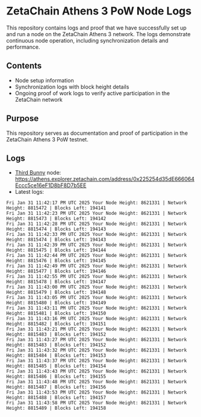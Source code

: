 # ZetaChain Athens 3 PoW Node Logs
This repository contains logs and proof that we have successfully set up and run a node on the ZetaChain Athens 3 network. The logs demonstrate continuous node operation, including synchronization details and performance.

## Contents
- Node setup information
- Synchronization logs with block height details
- Ongoing proof of work logs to verify active participation in the ZetaChain network

## Purpose
This repository serves as documentation and proof of participation in the ZetaChain Athens 3 PoW testnet.

## Logs

- [Third Bunny](https://thirdbunny.xyz/) node: https://athens.explorer.zetachain.com/address/0x225254d35dE666064Eccc5ce16eF1D8bF8D7b5EE
- Latest logs:
```
Fri Jan 31 11:42:17 PM UTC 2025 Your Node Height: 8621331 | Network Height: 8815472 | Blocks Left: 194141
Fri Jan 31 11:42:23 PM UTC 2025 Your Node Height: 8621331 | Network Height: 8815473 | Blocks Left: 194142
Fri Jan 31 11:42:28 PM UTC 2025 Your Node Height: 8621331 | Network Height: 8815474 | Blocks Left: 194143
Fri Jan 31 11:42:33 PM UTC 2025 Your Node Height: 8621331 | Network Height: 8815474 | Blocks Left: 194143
Fri Jan 31 11:42:39 PM UTC 2025 Your Node Height: 8621331 | Network Height: 8815475 | Blocks Left: 194144
Fri Jan 31 11:42:44 PM UTC 2025 Your Node Height: 8621331 | Network Height: 8815476 | Blocks Left: 194145
Fri Jan 31 11:42:49 PM UTC 2025 Your Node Height: 8621331 | Network Height: 8815477 | Blocks Left: 194146
Fri Jan 31 11:42:55 PM UTC 2025 Your Node Height: 8621331 | Network Height: 8815478 | Blocks Left: 194147
Fri Jan 31 11:43:00 PM UTC 2025 Your Node Height: 8621331 | Network Height: 8815479 | Blocks Left: 194148
Fri Jan 31 11:43:05 PM UTC 2025 Your Node Height: 8621331 | Network Height: 8815480 | Blocks Left: 194149
Fri Jan 31 11:43:11 PM UTC 2025 Your Node Height: 8621331 | Network Height: 8815481 | Blocks Left: 194150
Fri Jan 31 11:43:16 PM UTC 2025 Your Node Height: 8621331 | Network Height: 8815482 | Blocks Left: 194151
Fri Jan 31 11:43:21 PM UTC 2025 Your Node Height: 8621331 | Network Height: 8815483 | Blocks Left: 194152
Fri Jan 31 11:43:27 PM UTC 2025 Your Node Height: 8621331 | Network Height: 8815483 | Blocks Left: 194152
Fri Jan 31 11:43:32 PM UTC 2025 Your Node Height: 8621331 | Network Height: 8815484 | Blocks Left: 194153
Fri Jan 31 11:43:37 PM UTC 2025 Your Node Height: 8621331 | Network Height: 8815485 | Blocks Left: 194154
Fri Jan 31 11:43:43 PM UTC 2025 Your Node Height: 8621331 | Network Height: 8815486 | Blocks Left: 194155
Fri Jan 31 11:43:48 PM UTC 2025 Your Node Height: 8621331 | Network Height: 8815487 | Blocks Left: 194156
Fri Jan 31 11:43:53 PM UTC 2025 Your Node Height: 8621331 | Network Height: 8815488 | Blocks Left: 194157
Fri Jan 31 11:43:58 PM UTC 2025 Your Node Height: 8621331 | Network Height: 8815489 | Blocks Left: 194158
```
